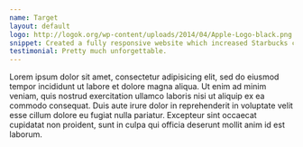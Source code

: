 ```yaml
---
name: Target
layout: default
logo: http://logok.org/wp-content/uploads/2014/04/Apple-Logo-black.png
snippet: Created a fully responsive website which increased Starbucks conversion rate by 53%
testimonial: Pretty much unforgettable.
---
```

Lorem ipsum dolor sit amet, consectetur adipisicing elit, sed do eiusmod tempor incididunt ut labore et dolore magna aliqua. Ut enim ad minim veniam, quis nostrud exercitation ullamco laboris nisi ut aliquip ex ea commodo consequat. Duis aute irure dolor in reprehenderit in voluptate velit esse cillum dolore eu fugiat nulla pariatur. Excepteur sint occaecat cupidatat non proident, sunt in culpa qui officia deserunt mollit anim id est laborum.
